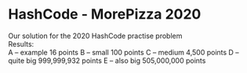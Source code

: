 # HashCode - MorePizza 2020 
Our solution for the 2020 HashCode practise problem
<br>
Results:
<br>
A – example 16 points
B – small 100 points
C – medium 4,500 points
D – quite big 999,999,932 points
E – also big 505,000,000 points
